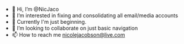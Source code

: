 - 👋 Hi, I’m @NicJaco 
- 👀 I’m interested in fixing and consolidating all email/media accounts
- 🌱 Currently I'm just beginning.
- 💞️ I’m looking to collaborate on just basic navigation
- 📫 How to reach me nicolejacobson@live.com

<!---
NicJaco/NicJaco is a ✨ special ✨ repository because its `README.md` (this file) appears on your GitHub profile.
You can click the Preview link to take a look at your changes.
--->

